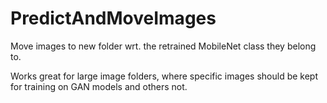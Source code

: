 # PredictAndMoveImages

Move images to new folder wrt. the retrained MobileNet class they belong to. 

Works great for large image folders, where specific images should be kept for training on GAN models and others not.

